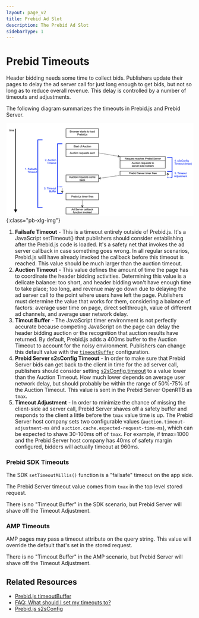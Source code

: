 ```yaml
---
layout: page_v2
title: Prebid Ad Slot
description: The Prebid Ad Slot
sidebarType: 1
---
```


# Prebid Timeouts

Header bidding needs some time to collect bids. Publishers update their
pages to delay the ad server call for just long enough to get bids, but
not so long as to reduce overall revenue. This delay is controlled by
a number of timeouts and adjustments.

The following diagram summarizes the timeouts in Prebid.js and Prebid Server.

![Timeout](/assets/images/dev-docs/prebid-timeouts.png){:class="pb-xlg-img"}

1. **Failsafe Timeout** - This is a timeout entirely outside of Prebid.js. It's a
JavaScript setTimeout() that publishers should consider establishing
after the Prebid.js code is loaded. It's a safety net that invokes the ad
server callback in case something goes wrong. In all regular scenarios,
Prebid.js will have already invoked the callback before this timeout is reached. This value should be much larger than the auction timeout.
2. **Auction Timeout** - This value defines the amount of time the page has to coordinate the
header bidding activities. Determining this value is a delicate balance: too short, and header bidding won't have enough time to take place; too long, and revenue
may go down due to delaying the ad server call to the point where users have left
the page. Publishers must determine the value that works for them, considering
a balance of factors: average user time on page, direct sellthrough, value of different ad channels, and average user network delay.
3. **Timout Buffer** - The JavaScript timer environment is not perfectly accurate
because competing JavaScript on the page can delay the header bidding auction
or the recognition that auction results have returned. By default, Prebid.js adds a 400ms buffer to the Auction Timeout to account for the noisy environment. Publishers can
change this default value with the [`timeoutBuffer`](/dev-docs/publisher-api-reference/setConfig.html#setConfig-timeoutBuffer) configuration.
4. **Prebid Server s2sConfig Timeout** - In order to make sure that Prebid Server
bids can get back to the client in time for the ad server call, publishers
should consider setting [s2sConfig.timeout](/dev-docs/publisher-api-reference/setConfig.html#setConfig-Server-to-Server) to a value lower than the Auction Timeout. How much lower depends on average user network delay, but should probably be within the range of 50%-75% of the Auction Timeout. This value is sent in the Prebid Server OpenRTB as `tmax`.
5. **Timeout Adjustment** - In order to minimize the chance of missing the client-side
ad server call, Prebid Server shaves off a safety buffer and responds to the client a little before the `tmax` value time is up. The Prebid Server host company sets two
configurable values (`auction.timeout-adjustment-ms` and `auction.cache.expected-request-time-ms`), which can be expected to shave 30-100ms off of `tmax`. For example, if tmax=1000 and the Prebid Server host company has 40ms of safety margin configured,
bidders will actually timeout at 960ms.

### Prebid SDK Timeouts

The SDK `setTimeoutMillis()` function is a "failsafe" timeout on the app side.

The Prebid Server timeout value comes from `tmax` in the top level stored request.

There is no "Timeout Buffer" in the SDK scenario, but Prebid Server will shave
off the Timeout Adjustment.

### AMP Timeouts

AMP pages may pass a timeout attribute on the query string. This value will override the default that's set in the stored request.

There is no "Timeout Buffer" in the AMP scenario, but Prebid Server will shave
off the Timeout Adjustment.

## Related Resources

- [Prebid.js timeoutBuffer](/dev-docs/publisher-api-reference/setConfig.html#setConfig-timeoutBuffer)
- [FAQ: What should I set my timeouts to?](/dev-docs/faq.html#what-should-my-timeouts-be)
- [Prebid.js s2sConfig](/dev-docs/publisher-api-reference/setConfig.html#setConfig-Server-to-Server)
